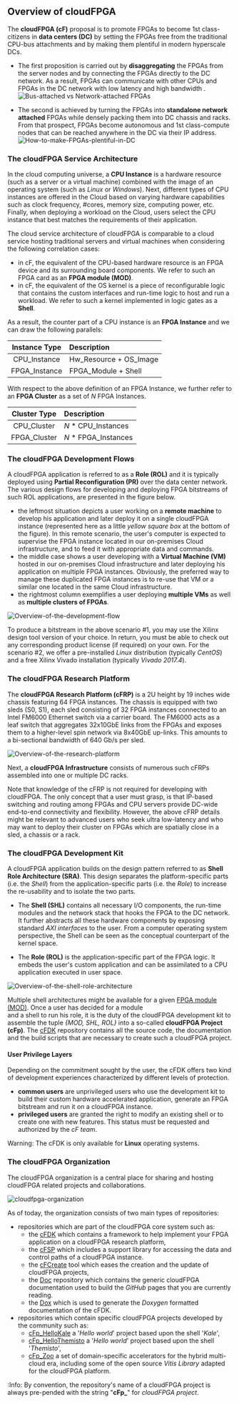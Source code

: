 
## Overview of cloudFPGA 

The **cloudFPGA (cF)** proposal is to promote FPGAs to become 1st class-citizens in **data centers
(DC)** by setting the FPGAs free from the traditional CPU-bus attachments and by making them 
plentiful in modern hyperscale DCs. 
* The first proposition is carried out by **disaggregating** the FPGAs from the server nodes and by 
  connecting the FPGAs directly to the DC network. As a result, FPGAs can communicate with other 
  CPUs and FPGAs in the DC network with low latency and high bandwidth .
  ![Bus-attached vs Network-attached FPGAs](imgs/about-cf-1.png)


* The second is achieved by turning the FPGAs into **standalone network attached** FPGAs while densely
  packing them into DC chassis and racks. From that prospect, FPGAs become autonomous and 1st class-compute
  nodes that can be reached anywhere in the DC via their IP address. 
  ![How-to-make-FPGAs-plentiful-in-DC](imgs/about-cf-2.png)
 
### The cloudFPGA Service Architecture

In the cloud computing universe, a **CPU Instance** is a hardware resource (such as a server or a 
virtual machine) combined with the image of an operating system (such as _Linux_ or _Windows_). 
Next, different types of CPU instances are offered in the Cloud based on varying hardware 
capabilities such as clock frequency, #cores, memory size, computing power, etc. Finally, when 
deploying a workload on the Cloud, users select the CPU instance that best matches the requirements 
of their application.
 
The cloud service architecture of cloudFPGA is comparable to a cloud service hosting traditional 
servers and virtual machines when considering the following correlation cases:
* in cF, the equivalent of the CPU-based hardware resource is an FPGA device and its surrounding 
  board components. We refer to such an FPGA card as an **FPGA module (MOD)**. 
* in cF, the equivalent of the OS kernel is a piece of reconfigurable logic that contains the 
  custom interfaces and run-time logic to host and run a workload. We refer to such a kernel 
  implemented in logic gates as a **Shell**. 
 
As a result, the counter part of a CPU instance is an **FPGA Instance** and we can draw the 
following parallels:

| Instance Type | Description            |         
| :-----------: | :--------------------- |
| CPU_Instance  | Hw_Resource + OS_Image |
| FPGA_Instance | FPGA_Module + Shell    |

With respect to the above definition of an FPGA Instance, we further refer to an **FPGA Cluster** 
as a set of _N_ FPGA Instances.

| Cluster Type | Description             |
| :----------: | :---------------------- |
| CPU_Cluster  | *N* * CPU_Instances     |
| FPGA_Cluster | *N* * FPGA_Instances    |

  
### The cloudFPGA Development Flows

A cloudFPGA application is referred to as a **Role (ROL)** and it is typically deployed using 
**Partial Reconfiguration (PR)** over the data center network. 
The various design flows for developing and deploying FPGA bitstreams of such ROL applications, 
are presented in the figure below.  
 * the leftmost situation depicts a user working on a **remote machine** to develop his application 
   and later deploy it on a single cloudFPGA instance (represented here as a little _yellow square 
   box_ at the bottom of the figure). In this remote scenario, the user's computer is expected 
   to supervise the FPGA instance located in our on-premises Cloud infrastructure, and to feed it 
   with appropriate data and commands.    
 * the middle case shows a user developing with a **Virtual Machine (VM)** hosted in our 
   on-premises Cloud infrastructure and later deploying his application on multiple FPGA 
   instances. Obviously, the preferred way to manage these duplicated FPGA instances is to re-use 
   that VM or a similar one located in the same Cloud infrastructure. 
 * the rightmost column exemplifies a user deploying **multiple VMs** as well as **multiple 
   clusters of FPGAs**.
   
![Overview-of-the-development-flow](imgs/dev-flow.png)

To produce a bitstream in the above scenario #1, you may use the Xilinx design tool version of your 
choice. In return, you must be able to check out any corresponding product license (if required) 
on your own.
For the scenario #2, we offer a pre-installed _Linux_ distribution (typically _CentOS_) and a free 
Xilinx Vivado installation (typically _Vivado 2017.4_).   

### The cloudFPGA Research Platform

The **cloudFPGA Research Platform (cFRP)** is a 2U height by 19 inches wide chassis featuring 64 
FPGA instances. The chassis is equipped with two sleds (S0, S1), each sled consisting of 
32 FPGA instances connected to an Intel FM6000 Ethernet switch via a carrier board. The FM6000 
acts as a leaf switch that aggregates 32x10GbE links from the FPGAs and exposes them to a 
higher-level spin network via 8x40GbE up-links. This amounts to a bi-sectional bandwidth of 
640 Gb/s per sled.
 
![Overview-of-the-research-platform](../CFHW/cFRP/imgs/cfrp1.png)
 
Next, a **cloudFPGA Infrastructure** consists of numerous such cFRPs assembled into one or 
multiple DC racks. 

Note that knowledge of the cFRP is not required for developing with cloudFPGA. 
The only concept that a user must grasp, is that IP-based switching and routing among FPGAs and 
CPU servers provide DC-wide end-to-end connectivity and flexibility. However, the above cFRP 
details might be relevant to advanced users who seek ultra low-latency and who may want to deploy 
their cluster on FPGAs which are spatially close in a sled, a chassis or a rack.  

### The cloudFPGA Development Kit

A cloudFPGA application builds on the design pattern referred to as **Shell Role 
Architecture (SRA)**. This design separates the platform-specific parts (i.e. the _Shell_) from the 
application-specific parts (i.e. the _Role_) to increase the re-usability and to isolate the two 
parts. 

* The **Shell (SHL)** contains all necessary I/O components, the run-time modules and the network 
 stack that hooks the FPGA to the DC network. It further abstracts all these hardware components 
 by exposing standard _AXI interfaces_ to the user. From a computer operating system perspective, 
 the Shell can be seen as the conceptual counterpart of the kernel space.

* The **Role (ROL)** is the application-specific part of the FPGA logic. It embeds the user's 
 custom application and can be assimilated to a CPU application executed in user space. 

![Overview-of-the-shell-role-architecture](./imgs/shell-role.png)

Multiple shell architectures might be available for a given 
[FPGA module (MOD)](#the-cloudfpga-service-architecture). Once a user has decided for a module  
and a shell to run his role, it is the duty of the cloudFPGA development kit to assemble
the tuple *{MOD, SHL, ROL}* into a so-called **cloudFPGA Project (cFp)**. The 
[cFDK](https://github.com/cloudFPGA/cFDK/) repository contains all the source code, the 
documentation and the build scripts that are necessary to create such a cloudFPGA project. 

#### User Privilege Layers
Depending on the commitment sought by the user, the cFDK offers two kind of development experiences 
characterized by different levels of protection.

* **common users** are unprivileged users who use the development kit to build their custom 
  hardware accelerated application, generate an FPGA bitstream and run it on a cloudFPGA instance.
* **privileged users** are granted the right to modify an existing shell or to create one with new
  features. This status must be requested and authorized by the *cF team*.  
 
Warning: The cFDK is only available for **Linux** operating systems.

### The cloudFPGA Organization

The cloudFPGA organization is a central place for sharing and hosting cloudFPGA related projects
and collaborations. 

![cloudfpga-organization](./imgs/cloudfpga-organization.png)

As of today, the organization consists of two main types of repositories: 
* repositories which are part of the cloudFPGA core system such as:
    * the [cFDK](https://github.com/cloudFPGA/cFDK/) which contains a framework to help implement 
      your FPGA application on a cloudFPGA research platform,
    * the [cFSP](https://github.com/cloudFPGA/cFSP) which includes a support library for accessing
      the data and control paths of a cloudFPGA instance.
    * the [cFCreate](https://github.com/cloudFPGA/cFCreate) tool which eases the creation and the 
      update of cloudFPGA projects,
    * the [Doc](https://github.com/cloudFPGA/Doc) repository which contains the generic cloudFPGA 
      documentation used to build the *GitHub* pages that you are currently reading.
    * the [Dox](https://github.com/cloudFPGA/Dox) which is used to generate the *Doxygen* formatted
      documentation of the cFDK.
* repositories which contain specific cloudFPGA projects developed by the community such as:
    * [cFp_HelloKale](https://github.com/cloudFPGA/cFp_HelloKale) a '*Hello world*' project based 
      upon the shell '*Kale*', 
    * [cFp_HelloThemisto](https://github.com/cloudFPGA/cFp_HelloThemisto) a '*Hello world*' project 
      based upon the shell '*Themisto*', 
    * [cFp_Zoo](https://github.com/cloudFPGA/cFp_Zoo) a set of domain-specific accelerators for 
      the hybrid multi-cloud era, including some of the open source *Vitis Library* adapted for
      the cloudFPGA platform.
    
:Info: By convention, the repository's name of a cloudFPGA project is always 
    pre-pended with the string \"**cFp_**\" for *cloudFPGA project*.
    
    
    
